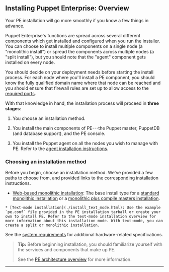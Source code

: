 <!--Concepts provide context for task and reference topics. -->

## Installing Puppet Enterprise: Overview

Your PE installation will go more smoothly if you know a few things in advance.

Puppet Enterprise's functions are spread across several different components which get installed and configured when you run the installer. You can choose to install multiple components on a single node (a "monolithic install") or spread the components across multiple nodes (a "split install"), but you should note that the "agent" component gets installed on every node.

You should decide on your deployment needs before starting the install process. For each node where you'll install a PE component, you should know the fully qualified domain name where that node can be reached and you should ensure that firewall rules are set up to allow access to the [required ports](./sys_req_sysconfig.html#firewall-configuration).

With that knowledge in hand, the installation process will proceed in **three stages**:

1. You choose an installation method.

2. You install the main components of PE---the Puppet master, PuppetDB (and database support), and the PE console.

3. You install the Puppet agent on all the nodes you wish to manage with PE. Refer to the [agent installation instructions](./install_agents.html).

### Choosing an installation method

Before you begin, choose an installation method. We've provided a few paths to choose from, and provided links to the corresponding installation instructions.

   * [Web-based monolithic installation](./install_pe_mono.html): The base install type for a [standard monolithic installation](./sys_req_hw.html#monolithic-installation) or a [monolithic plus compile masters installation](./sys_req_hw.html#monolithic-plus-compile-masters-installation). 

    * [Text-mode installation](./install_text_mode.html): Use the example `pe.conf` file provided in the PE installation tarball or create your own to install PE. Refer to the text-mode installation overview for more information about this installation mode. With text-mode, you can create a split or monolithic installation. 

See the [system requirements](./sys_req_hw.html) for additional hardware-related specifications.

>**Tip:** Before beginning installation, you should familiarize yourself with the services and components that make up PE.
>
>See the [PE architecture overview](./pe_architecture_overview.html) for more information.


* * *
